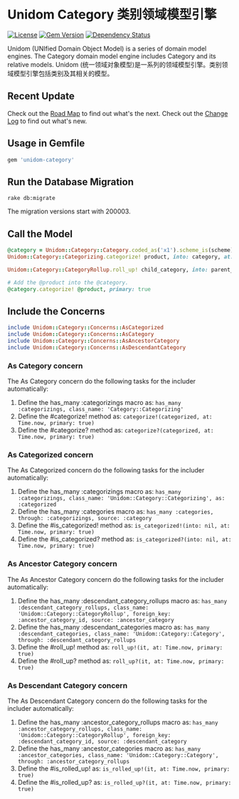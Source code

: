 # Unidom Category 类别领域模型引擎

[![License](https://img.shields.io/badge/license-MIT-green.svg)](http://opensource.org/licenses/MIT)
[![Gem Version](https://badge.fury.io/rb/unidom-category.svg)](https://badge.fury.io/rb/unidom-category)
[![Dependency Status](https://gemnasium.com/badges/github.com/topbitdu/unidom-category.svg)](https://gemnasium.com/github.com/topbitdu/unidom-category)

Unidom (UNIfied Domain Object Model) is a series of domain model engines. The Category domain model engine includes Category and its relative models.
Unidom (统一领域对象模型)是一系列的领域模型引擎。类别领域模型引擎包括类别及其相关的模型。



## Recent Update

Check out the [Road Map](ROADMAP.md) to find out what's the next.
Check out the [Change Log](CHANGELOG.md) to find out what's new.



## Usage in Gemfile

```ruby
gem 'unidom-category'
```



## Run the Database Migration

```shell
rake db:migrate
```
The migration versions start with 200003.



## Call the Model

```ruby
@category = Unidom::Category::Category.coded_as('x1').scheme_is(scheme).valid_at.alive.first
Unidom::Category::Categorizing.categorize! product, into: category, at: Time.now

Unidom::Category::CategoryRollup.roll_up! child_category, into: parent_category, at: Time.now

# Add the @product into the @category.
@category.categorize! @product, primary: true
```



## Include the Concerns

```ruby
include Unidom::Category::Concerns::AsCategorized
include Unidom::Category::Concerns::AsCategory
include Unidom::Category::Concerns::AsAncestorCategory
include Unidom::Category::Concerns::AsDescendantCategory
```

### As Category concern

The As Category concern do the following tasks for the includer automatically:  
1. Define the has_many :categorizings macro as: ``has_many :categorizings, class_name: 'Category::Categorizing'``  
2. Define the #categorize! method as: ``categorize!(categorized, at: Time.now, primary: true)``  
3. Define the #categorize? method as: ``categorize?(categorized, at: Time.now, primary: true)``

### As Categorized concern

The As Categorized concern do the following tasks for the includer automatically:  
1. Define the has_many :categorizings macro as: ``has_many :categorizings, class_name: 'Unidom::Category::Categorizing', as: :categorized``  
2. Define the has_many :categories macro as: ``has_many :categories, through: :categorizings, source: :category``  
3. Define the #is_categorized! method as: ``is_categorized!(into: nil, at: Time.now, primary: true)``  
4. Define the #is_categorized? method as: ``is_categorized?(into: nil, at: Time.now, primary: true)``

### As Ancestor Category concern

The As Ancestor Category concern do the following tasks for the includer automatically:  
1. Define the has_many :descendant_category_rollups macro as: ``has_many :descendant_category_rollups, class_name: 'Unidom::Category::CategoryRollup', foreign_key: :ancestor_category_id, source: :ancestor_category``  
2. Define the has_many :descendant_categories macro as: ``has_many :descendant_categories, class_name: 'Unidom::Category::Category', through: :descendant_category_rollups``  
3. Define the #roll_up! method as: ``roll_up!(it, at: Time.now, primary: true)``  
4. Define the #roll_up? method as: ``roll_up?(it, at: Time.now, primary: true)``

### As Descendant Category concern

The As Descendant Category concern do the following tasks for the includer automatically:  
1. Define the has_many :ancestor_category_rollups macro as: ``has_many :ancestor_category_rollups, class_name: 'Unidom::Category::CategoryRollup', foreign_key: :descendant_category_id, source: :descendant_category``  
2. Define the has_many :ancestor_categories macro as: ``has_many :ancestor_categories, class_name: 'Unidom::Category::Category', through: :ancestor_category_rollups``  
3. Define the #is_rolled_up! as: ``is_rolled_up!(it, at: Time.now, primary: true)``  
4. Define the #is_rolled_up? as: ``is_rolled_up?(it, at: Time.now, primary: true)``
